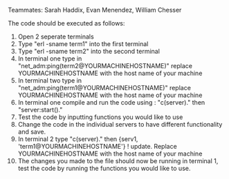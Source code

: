 Teammates: Sarah Haddix, Evan Menendez, William Chesser

The code should be executed as follows:
1. Open 2 seperate terminals
2. Type "erl -sname term1" into the first terminal
3. Type "erl -sname term2" into the second terminal
4. In terminal one type in "net_adm:ping(term2@YOURMACHINEHOSTNAME)" replace YOURMACHINEHOSTNAME with the host name of your machine
5. In terminal two type in "net_adm:ping(term1@YOURMACHINEHOSTNAME)" replace YOURMACHINEHOSTNAME with the host name of your machine
6. In terminal one compile and run the code using : "c(server)." then "server:start()."
7. Test the code by inputting functions you would like to use
8. Change the code in the individual servers to have different functionality and save.
9. In terminal 2 type "c(server)." then {serv1, 'term1@YOURMACHINEHOSTNAME'} ! update. Replace YOURMACHINEHOSTNAME with the host name of your machine
10. The changes you made to the file should now be running in terminal 1, test the code by running the functions you would like to use.
